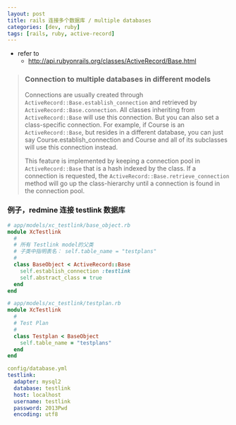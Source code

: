 ```yaml
---
layout: post
title: rails 连接多个数据库 / multiple databases
categories: [dev, ruby]
tags: [rails, ruby, active-record]
---
```


* refer to
  * <http://api.rubyonrails.org/classes/ActiveRecord/Base.html>


>### Connection to multiple databases in different models
>
>Connections are usually created through `ActiveRecord::Base.establish_connection` and retrieved by `ActiveRecord::Base.connection`. All classes inheriting from `ActiveRecord::Base` will use this connection. But you can also set a class-specific connection. For example, if Course is an `ActiveRecord::Base`, but resides in a different database, you can just say Course.establish_connection and Course and all of its subclasses will use this connection instead.
>
>This feature is implemented by keeping a connection pool in `ActiveRecord::Base` that is a hash indexed by the class. If a connection is requested, the `ActiveRecord::Base.retrieve_connection` method will go up the class-hierarchy until a connection is found in the connection pool.

### 例子，redmine 连接 testlink 数据库

~~~ ruby
# app/models/xc_testlink/base_object.rb
module XcTestlink
  #
  # 所有 Testlink model的父类
  # 子类中指明表名： self.table_name = "testplans"
  #
  class BaseObject < ActiveRecord::Base
    self.establish_connection :testlink
    self.abstract_class = true
  end
end
~~~

~~~ ruby
# app/models/xc_testlink/testplan.rb
module XcTestlink
  #
  # Test Plan
  #
  class Testplan < BaseObject
    self.table_name = "testplans"
  end
end
~~~


~~~ yml
config/database.yml
testlink:
  adapter: mysql2
  database: testlink
  host: localhost
  username: testlink
  password: 2013Pwd
  encoding: utf8
~~~



